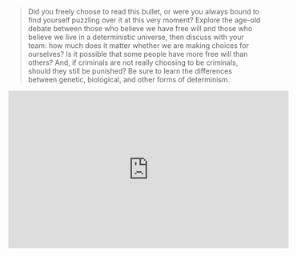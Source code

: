 > Did you freely choose to read this bullet, or were you always bound to find yourself puzzling over it at this very moment? Explore the age-old debate between those who believe we have free will and those who believe we live in a deterministic universe, then discuss with your team: how much does it matter whether we are making choices for ourselves? Is it possible that some people have more free will than others? And, if criminals are not really choosing to be criminals, should they still be punished? Be sure to learn the differences between genetic, biological, and other forms of determinism.

<iframe width="560" height="315" src="https://www.youtube.com/embed/UebSfjmQNvs" title="YouTube video player" frameborder="0" allow="accelerometer; autoplay; clipboard-write; encrypted-media; gyroscope; picture-in-picture; web-share" referrerpolicy="strict-origin-when-cross-origin" allowfullscreen></iframe>